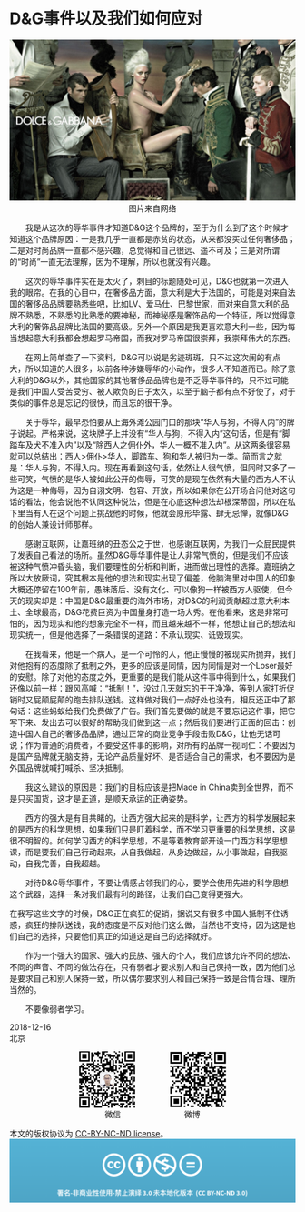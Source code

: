 # D&G事件以及我们如何应对
<div align=center>

![刘心泉说](https://github.com/unetman/works/blob/master/resources/33.jpg?raw=true)  
图片来自网络

<div align=left>

　　我是从这次的辱华事件才知道D&G这个品牌的，至于为什么到了这个时候才知道这个品牌原因：一是我几乎一直都是赤贫的状态，从来都没买过任何奢侈品；二是对时尚品牌一直都不感兴趣，总觉得和自己很远、遥不可及；三是对所谓的“时尚”一直无法理解，因为不理解，所以也就没有兴趣。

　　这次的辱华事件实在是太火了，刺目的标题随处可见，D&G也就第一次进入我的眼帘。在我的心目中，在奢侈品方面，意大利是大于法国的，可能是对来自法国的奢侈品品牌要熟悉些吧，比如LV、爱马仕、巴黎世家，而对来自意大利的品牌不熟悉，不熟悉的比熟悉的要神秘，而神秘感是奢饰品的一个特征，所以觉得意大利的奢饰品品牌比法国的要高级。另外一个原因是我更喜欢意大利一些，因为每当想起意大利我都会想起罗马帝国，而我对罗马帝国很崇拜，我崇拜伟大的东西。

 　　在网上简单查了一下资料，D&G可以说是劣迹斑斑，只不过这次闹的有点大，所以知道的人很多，以前各种涉嫌辱华的小动作，很多人不知道而已。除了意大利的D&G以外，其他国家的其他奢侈品品牌也是不乏辱华事件的，只不过可能是我们中国人受苦受穷、被人欺负的日子太久，以至于脑子都有点不好使了，对于类似的事件总是忘记的很快，而且忘的很干净。

　　关于辱华，最早恐怕要从上海外滩公园门口的那块“华人与狗，不得入内”的牌子说起。严格来说，这块牌子上并没有“华人与狗，不得入内”这句话，但是有“脚踏车及犬不准入内”以及“除西人之佣仆外，华人一概不准入内”。从这两条很容易就可以总结出：西人>佣仆>华人，脚踏车、狗和华人被归为一类。简而言之就是：华人与狗，不得入内。现在再看到这句话，依然让人很气愤，但同时又多了一些可笑，气愤的是华人被如此公开的侮辱，可笑的是现在依然有大量的西方人不认为这是一种侮辱，因为自诩文明、包容、开放，所以如果你在公开场合问他对这句话的看法，他会说他不认同这种说法，但是在心底这种想法却根深蒂固，所以在私下里当有人在这个问题上挑战他的时候，他就会原形毕露、肆无忌惮，就像D&G的创始人兼设计师那样。

　　感谢互联网，让嘉班纳的丑态公之于世，也感谢互联网，为我们一众屁民提供了发表自己看法的场所。虽然D&G辱华事件是让人非常气愤的，但是我们不应该被这种气愤冲昏头脑，我们要理性的分析和判断，进而做出理性的选择。嘉班纳之所以大放厥词，究其根本是他的想法和现实出现了偏差，他脑海里对中国人的印象大概还停留在100年前，愚昧落后、没有文化、可以像狗一样被西方人驱使，但今天的现实却是：中国是D&G最重要的海外市场，对D&G的利润贡献超过意大利本土、全球最高，D&G花费巨资为中国量身打造一场大秀。在他看来，这是非常可怕的，因为现实和他的想象完全不一样，而且越来越不一样，他想让自己的想法和现实统一，但是他选择了一条错误的道路：不承认现实、诋毁现实。

　　在我看来，他是一个病人，是一个可怜的人，他正慢慢的被现实所抛弃，我们对他抱有的态度除了抵制之外，更多的应该是同情，因为同情是对一个Loser最好的安慰。除了对他的态度之外，更重要的是我们能从这件事中得到什么，如果我们还像以前一样：跟风高喊：“抵制！”，没过几天就忘的干干净净，等到人家打折促销时又屁颠屁颠的跑去排队送钱。这样做对我们一点好处也没有，相反还正中了那句话：这些蚂蚁给我们免费做了广告。我们首先要做的就是不要忘记这件事，把它写下来、发出去可以很好的帮助我们做到这一点；然后我们要进行正面的回击：创造中国人自己的奢侈品品牌，通过正常的商业竞争手段击败D&G，让他无话可说；作为普通的消费者，不要受这件事的影响，对所有的品牌一视同仁：不要因为是国产品牌就无脑支持，无论产品质量好坏、是否适合自己的需求，也不要因为是外国品牌就喊打喊杀、坚决抵制。

　　我这么建议的原因是：我们的目标应该是把Made in China卖到全世界，而不是只买国货，这才是正道，是顺天承运的正确姿势。

　　西方的强大是有目共睹的，让西方强大起来的是科学，让西方的科学发展起来的是西方的科学思想，如果我们只是盯着科学，而不学习更重要的科学思想，这是很不明智的。如何学习西方的科学思想，不是等着教育部开设一门西方科学思想课，而是要我们自己行动起来，从自我做起，从身边做起，从小事做起，自我驱动，自我完善，自我超越。

　　对待D&G辱华事件，不要让情感占领我们的心，要学会使用先进的科学思想这个武器，选择一条对我们最有利的路径，让我们自己变得更强大。

在我写这些文字的时候，D&G正在疯狂的促销，据说又有很多中国人抵制不住诱惑，疯狂的排队送钱，我的态度是不反对他们这么做，当然也不支持，因为这是他们自己的选择，只要他们真正的知道这是自己的选择就好。

　　作为一个强大的国家、强大的民族、强大的个人，我们应该允许不同的想法、不同的声音、不同的做法存在，只有弱者才要求别人和自己保持一致，因为他们总是要求自己和别人保持一致，所以偶尔要求别人和自己保持一致是合情合理、理所当然的。

　　不要像弱者学习。

2018-12-16  
北京

<div align=center>

<img src="https://github.com/unetman/works/blob/master/resources/wechat.jpg?raw=true" width = "100" height = "100" div align=center />　　　　
<img src="https://github.com/unetman/works/blob/master/resources/weibo.jpg?raw=true" width = "100" height = "100" div align=center />  
微信　　　　　　　　微博

<div align=left>

本文的版权协议为 [CC-BY-NC-ND license](https://creativecommons.org/licenses/by-nc-nd/3.0/deed.zh)。
![copyright](https://github.com/unetman/works/blob/master/resources/CC-BY-NC-ND.png?raw=true)